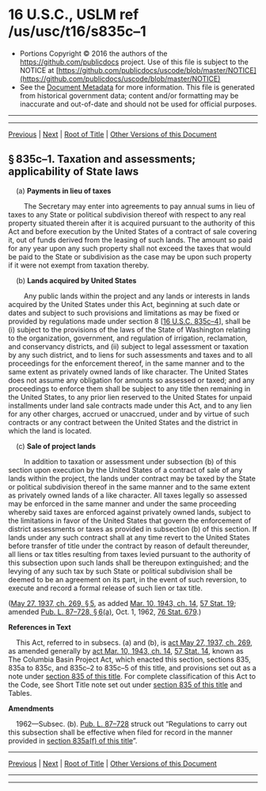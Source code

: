 ---
---

# 16 U.S.C., USLM ref /us/usc/t16/s835c–1

* Portions Copyright © 2016 the authors of the https://github.com/publicdocs project.
  Use of this file is subject to the NOTICE at [https://github.com/publicdocs/uscode/blob/master/NOTICE](https://github.com/publicdocs/uscode/blob/master/NOTICE)
* See the [Document Metadata](././../../../..//README.md) for more information.
  This file is generated from historical government data; content and/or formatting may be inaccurate and out-of-date and should not be used for official purposes.

----------
----------

[Previous](./../../../..//us/usc/t16/ch12D/m__us_usc_t16_s835c.md) | [Next](./../../../..//us/usc/t16/ch12D/m__us_usc_t16_s835c–2.md) | [Root of Title](./../../../../) | [Other Versions of this Document](https://publicdocs.github.io/go/links?ns=uslm&ref=%2Fus%2Fusc%2Ft16%2Fs835c%E2%80%931)

## § 835c–1. Taxation and assessments; applicability of State laws

    (a) __Payments in lieu of taxes__ 

        The Secretary may enter into agreements to pay annual sums in lieu of taxes to any State or political subdivision thereof with respect to any real property situated therein after it is acquired pursuant to the authority of this Act and before execution by the United States of a contract of sale covering it, out of funds derived from the leasing of such lands. The amount so paid for any year upon any such property shall not exceed the taxes that would be paid to the State or subdivision as the case may be upon such property if it were not exempt from taxation thereby.

    (b) __Lands acquired by United States__ 

        Any public lands within the project and any lands or interests in lands acquired by the United States under this Act, beginning at such date or dates and subject to such provisions and limitations as may be fixed or provided by regulations made under section 8 \[[16 U.S.C. 835c–4][/us/usc/t16/s835c–4]\], shall be (i) subject to the provisions of the laws of the State of Washington relating to the organization, government, and regulation of irrigation, reclamation, and conservancy districts, and (ii) subject to legal assessment or taxation by any such district, and to liens for such assessments and taxes and to all proceedings for the enforcement thereof, in the same manner and to the same extent as privately owned lands of like character. The United States does not assume any obligation for amounts so assessed or taxed; and any proceedings to enforce them shall be subject to any title then remaining in the United States, to any prior lien reserved to the United States for unpaid installments under land sale contracts made under this Act, and to any lien for any other charges, accrued or unaccrued, under and by virtue of such contracts or any contract between the United States and the district in which the land is located.

    (c) __Sale of project lands__ 

        In addition to taxation or assessment under subsection (b) of this section upon execution by the United States of a contract of sale of any lands within the project, the lands under contract may be taxed by the State or political subdivision thereof in the same manner and to the same extent as privately owned lands of a like character. All taxes legally so assessed may be enforced in the same manner and under the same proceeding whereby said taxes are enforced against privately owned lands, subject to the limitations in favor of the United States that govern the enforcement of district assessments or taxes as provided in subsection (b) of this section. If lands under any such contract shall at any time revert to the United States before transfer of title under the contract by reason of default thereunder, all liens or tax titles resulting from taxes levied pursuant to the authority of this subsection upon such lands shall be thereupon extinguished; and the levying of any such tax by such State or political subdivision shall be deemed to be an agreement on its part, in the event of such reversion, to execute and record a formal release of such lien or tax title.

([May 27, 1937, ch. 269, § 5][/us/act/1937-05-27/ch269/s5], as added [Mar. 10, 1943, ch. 14][/us/act/1943-03-10/ch14], [57 Stat. 19][/us/stat/57/19]; amended [Pub. L. 87–728, § 6(a)][/us/pl/87/728/s6/a], Oct. 1, 1962, [76 Stat. 679][/us/stat/76/679].)

 __References in Text__ 

    This Act, referred to in subsecs. (a) and (b), is [act May 27, 1937, ch. 269][/us/act/1937-05-27/ch269], as amended generally by [act Mar. 10, 1943, ch. 14][/us/act/1943-03-10/ch14], [57 Stat. 14][/us/stat/57/14], known as The Columbia Basin Project Act, which enacted this section, sections 835, 835a to 835c, and 835c–2 to 835c–5 of this title, and provisions set out as a note under [section 835 of this title][/us/usc/t16/s835]. For complete classification of this Act to the Code, see Short Title note set out under [section 835 of this title][/us/usc/t16/s835] and Tables.

 __Amendments__ 

    1962—Subsec. (b). [Pub. L. 87–728][/us/pl/87/728] struck out “Regulations to carry out this subsection shall be effective when filed for record in the manner provided in [section 835a(f) of this title][/us/usc/t16/s835a/f]”.

----------

[Previous](./../../../..//us/usc/t16/ch12D/m__us_usc_t16_s835c.md) | [Next](./../../../..//us/usc/t16/ch12D/m__us_usc_t16_s835c–2.md) | [Root of Title](./../../../../) | [Other Versions of this Document](https://publicdocs.github.io/go/links?ns=uslm&ref=%2Fus%2Fusc%2Ft16%2Fs835c%E2%80%931)

----------
----------

[/us/usc/t16/s835c–4]: https://publicdocs.github.io/go/links?ns=uslm&ref=%2Fus%2Fusc%2Ft16%2Fs835c%E2%80%934
[/us/act/1937-05-27/ch269/s5]: https://publicdocs.github.io/go/links?ns=uslm&ref=%2Fus%2Fact%2F1937-05-27%2Fch269%2Fs5
[/us/act/1943-03-10/ch14]: https://publicdocs.github.io/go/links?ns=uslm&ref=%2Fus%2Fact%2F1943-03-10%2Fch14
[/us/stat/57/19]: https://publicdocs.github.io/go/links?ns=uslm&ref=%2Fus%2Fstat%2F57%2F19
[/us/pl/87/728/s6/a]: https://publicdocs.github.io/go/links?ns=uslm&ref=%2Fus%2Fpl%2F87%2F728%2Fs6%2Fa
[/us/stat/76/679]: https://publicdocs.github.io/go/links?ns=uslm&ref=%2Fus%2Fstat%2F76%2F679
[/us/act/1937-05-27/ch269]: https://publicdocs.github.io/go/links?ns=uslm&ref=%2Fus%2Fact%2F1937-05-27%2Fch269
[/us/act/1943-03-10/ch14]: https://publicdocs.github.io/go/links?ns=uslm&ref=%2Fus%2Fact%2F1943-03-10%2Fch14
[/us/stat/57/14]: https://publicdocs.github.io/go/links?ns=uslm&ref=%2Fus%2Fstat%2F57%2F14
[/us/usc/t16/s835]: https://publicdocs.github.io/go/links?ns=uslm&ref=%2Fus%2Fusc%2Ft16%2Fs835
[/us/usc/t16/s835]: https://publicdocs.github.io/go/links?ns=uslm&ref=%2Fus%2Fusc%2Ft16%2Fs835
[/us/pl/87/728]: https://publicdocs.github.io/go/links?ns=uslm&ref=%2Fus%2Fpl%2F87%2F728
[/us/usc/t16/s835a/f]: https://publicdocs.github.io/go/links?ns=uslm&ref=%2Fus%2Fusc%2Ft16%2Fs835a%2Ff


